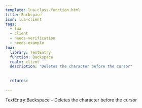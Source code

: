 ```yaml
---
template: lua-class-function.html
title: Backspace
icon: lua-client
tags:
  - lua
  - client
  - needs-verification
  - needs-example
lua:
  library: TextEntry
  function: Backspace
  realm: client
  description: "Deletes the character before the cursor"
  
  
  returns:
    
---
```


<div class="lua__search__keywords">
TextEntry:Backspace &#x2013; Deletes the character before the cursor
</div>
